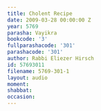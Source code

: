```yaml
---
title: Cholent Recipe
date: 2009-03-28 00:00:00 Z
year: 5769
parasha: Vayikra
bookcode: '3'
fullparashacode: '301'
parashacode: '301'
author: Rabbi Eliezer Hirsch
id: 57693011
filename: 5769-301-1
layout: audio
moment: 
shabbat: 
occasion: 
---
```


